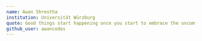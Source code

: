 ```yaml
---
name: Awan Shrestha
institution: Universität Würzburg
quote: Good things start happening once you start to embrace the uncomfortness
github_user: awancodes
---
```

